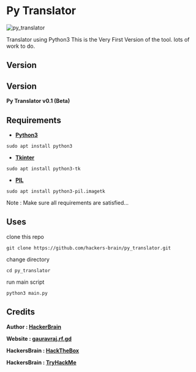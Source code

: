 # Py Translator
![py_translator](https://hackers-brain.github.io/images/joker/py_translator.png)

Translator using Python3
This is the Very First Version of the tool. lots of work to do.

## Version
## Version
**Py Translator v0.1 (Beta)**
## Requirements
* **[Python3](https://www.python.org/downloads/)**
```
sudo apt install python3
```

* **[Tkinter](https://docs.python.org/3/library/tkinter.html)**
```
sudo apt install python3-tk
```

* **[PIL](https://pillow.readthedocs.io/en/4.2.x/reference/ImageTk.html)**
```
sudo apt install python3-pil.imagetk
```


Note : Make sure all requirements are satisfied...

## Uses
clone this repo
```
git clone https://github.com/hackers-brain/py_translator.git
```
change directory
```
cd py_translator
```
run main script
```
python3 main.py 
```

## Credits
**Author : [HackerBrain](https://github.com/hackers-brain/)**

**Website : [gauravraj.rf.gd](http://gauravraj.rf.gd/)**

**HackersBrain : [HackTheBox](https://www.hackthebox.eu/profile/303514)**

**HackersBrain : [TryHackMe](https://tryhackme.com/p/hackersbrain)**
